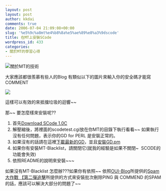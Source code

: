 ```yaml
---
layout: post
layout: post
author: kkdai
comments: true
date: 2006-07-04 21:09:08+00:00
slug: '%e5%9c%a8mt%e4%b8%8a%e5%ae%89%e8%a3%9dscode'
title: 在MT上安裝SCode
wordpress_id: 433
categories:
- 關於MT的學習心得
---
```


![關於MT的技術](http://www.evanlin.com/mt/images/mt-logo.gif)  


大家應該都很羨慕有些人的Blog 有類似以下的圖片來輸入你的安全碼才能寫COMMENT

![](http://james.seng.sg/captcha)

這樣可以有效的來抵擋垃圾的迴響~~

那~~ 要怎麼樣來安裝呢??

  1. 首先[Download SCode 1.0C](http://www.evanlin.com/blog/archives/20060705/scode-0.1c.tar.gz)
  2. 解壓縮後，將裡面的scodetest.cgi放在你MT的目錄下執行看看~~ 如果執行沒有任何問題，表示你的GD for PERL 是安裝正常的。
  3. 如果沒有的話請在這裡[下載最新的GD](http://www.boutell.com/gd/)，並且[安裝GD.pm](http://search.cpan.org/~lds/GD-2.34/GD.pm)
  4. 如果你有安裝MT-Blacklist，請關閉它(就我的經驗是如果不關閉~  SCODE的功能會失效)
  5. 依照README的說明來安裝~~~
  
如果沒有MT-Blacklist 怎麼辦???如果你有依照~~ 依照[OUI-Blog](http://www.oui-blog.com/)所提供的[Spam大作戰 【第二彈追擊](http://www.oui-blog.com/archives/2005/03/spamae_aecaea.php)所提供的方式來安裝批次刪除PING 與 COMMEND 的SPAM的話，應該可以解決大部分的問題了~~

